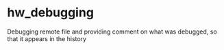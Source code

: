 # hw_debugging
Debugging remote file and providing comment on what was debugged, so that it appears in the history
